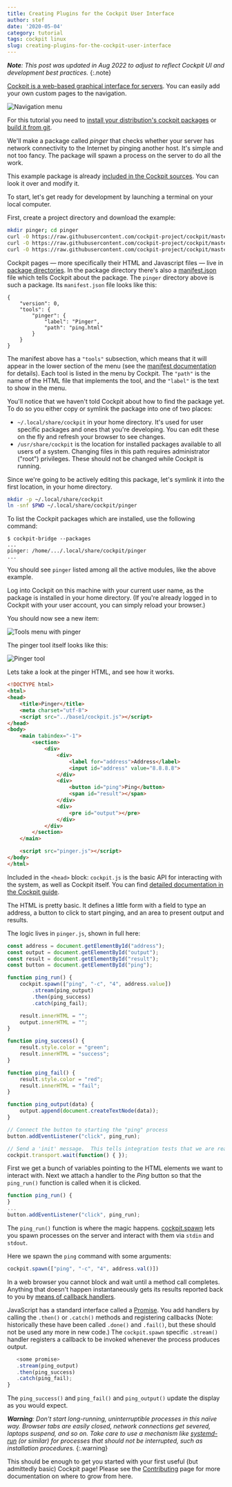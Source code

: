 ```yaml
---
title: Creating Plugins for the Cockpit User Interface
author: stef
date: '2020-05-04'
category: tutorial
tags: cockpit linux
slug: creating-plugins-for-the-cockpit-user-interface
---
```


_**Note**: This post was updated in Aug 2022 to adjust to reflect Cockpit UI and development best practices._
{:.note}

[Cockpit is a web-based graphical interface for servers](https://cockpit-project.org). You can easily add your own custom pages to the navigation.

![Navigation menu](/images/pages-menu-top.png)

For this tutorial you need to [install your distribution's cockpit packages](../running.html) or [build it from git](https://github.com/cockpit-project/cockpit/blob/master/HACKING.md).

We'll make a package called *pinger* that checks whether your server has network connectivity to the Internet by pinging another host. It's simple and not too fancy. The package will spawn a process on the server to do all the work.

This example package is already [included in the Cockpit sources](https://github.com/cockpit-project/cockpit/tree/master/examples/pinger). You can look it over and modify it.

To start, let's get ready for development by launching a terminal on your local computer.

First, create a project directory and download the example:

```sh
mkdir pinger; cd pinger
curl -O https://raw.githubusercontent.com/cockpit-project/cockpit/master/examples/pinger/manifest.json
curl -O https://raw.githubusercontent.com/cockpit-project/cockpit/master/examples/pinger/ping.html
curl -O https://raw.githubusercontent.com/cockpit-project/cockpit/master/examples/pinger/pinger.js
```

Cockpit pages — more specifically their HTML and Javascript files — live in [package directories](https://cockpit-project.org/guide/latest/packages.html). In the package directory there's also a [manifest.json](https://cockpit-project.org/guide/latest/packages.html#package-manifest) file which tells Cockpit about the package. The `pinger` directory above is such a package. Its `manifest.json` file looks like this:

```text
{
    "version": 0,
    "tools": {
        "pinger": {
            "label": "Pinger",
            "path": "ping.html"
        }
    }
}
```

The manifest above has a `"tools"` subsection, which means that it will appear in the lower section of the menu (see the [manifest documentation](https://cockpit-project.org/guide/latest/packages.html#package-manifest) for details). Each tool is listed in the menu by Cockpit. The `"path"` is the name of the HTML file that implements the tool, and the `"label"` is the text to show in the menu.

You'll notice that we haven't told Cockpit about how to find the package yet. To do so you either copy or symlink the package into one of two places:

 * `~/.local/share/cockpit` in your home directory. It's used for user specific packages and ones that you're developing. You can edit these on the fly and refresh your browser to see changes.
 * `/usr/share/cockpit` is the location for installed packages available to all users of a system. Changing files in this path requires administrator ("root") privileges. These should not be changed while Cockpit is running.

Since we're going to be actively editing this package, let's symlink it into the first location, in your home directory.

```sh
mkdir -p ~/.local/share/cockpit
ln -snf $PWD ~/.local/share/cockpit/pinger
```

To list the Cockpit packages which are installed, use the following command:

```text
$ cockpit-bridge --packages
...
pinger: /home/.../.local/share/cockpit/pinger
...
```

You should see `pinger` listed among all the active modules, like the above example.

Log into Cockpit on this machine with your current user name, as the package is installed in your home directory. (If you're already logged in to Cockpit with your user account, you can simply reload your browser.)

You should now see a new item:

![Tools menu with pinger](/images/cockpit-tools-pinger.png)

The pinger tool itself looks like this:

![Pinger tool](/images/cockpit-pinger-tool.png)

Lets take a look at the pinger HTML, and see how it works.

```html
<!DOCTYPE html>
<html>
<head>
    <title>Pinger</title>
    <meta charset="utf-8">
    <script src="../base1/cockpit.js"></script>
</head>
<body>
    <main tabindex="-1">
        <section>
            <div>
                <div>
                    <label for="address">Address</label>
                    <input id="address" value="8.8.8.8">
                </div>
                <div>
                    <button id="ping">Ping</button>
                    <span id="result"></span>
                </div>
                <div>
                    <pre id="output"></pre>
                </div>
            </div>
        </section>
    </main>

    <script src="pinger.js"></script>
</body>
</html>
```

Included in the `<head>` block: `cockpit.js` is the basic API for interacting with the system, as well as Cockpit itself. You can find [detailed documentation in the Cockpit guide](https://cockpit-project.org/guide/latest/api-base1.html).

The HTML is pretty basic. It defines a little form with a field to type an address, a button to click to start pinging, and an area to present output and results.

The logic lives in `pinger.js`, shown in full here:

```js
const address = document.getElementById("address");
const output = document.getElementById("output");
const result = document.getElementById("result");
const button = document.getElementById("ping");

function ping_run() {
    cockpit.spawn(["ping", "-c", "4", address.value])
        .stream(ping_output)
        .then(ping_success)
        .catch(ping_fail);

    result.innerHTML = "";
    output.innerHTML = "";
}

function ping_success() {
    result.style.color = "green";
    result.innerHTML = "success";
}

function ping_fail() {
    result.style.color = "red";
    result.innerHTML = "fail";
}

function ping_output(data) {
    output.append(document.createTextNode(data));
}

// Connect the button to starting the "ping" process
button.addEventListener("click", ping_run);

// Send a 'init' message.  This tells integration tests that we are ready to go
cockpit.transport.wait(function() { });
```

First we get a bunch of variables pointing to the HTML elements we want to interact with. Next we attach a handler to the *Ping* button so that the `ping_run()` function is called when it is clicked.

```js
function ping_run() {
}
...
button.addEventListener("click", ping_run);
```

The `ping_run()` function is where the magic happens. [cockpit.spawn](https://cockpit-project.org/guide/latest/cockpit-spawn.html) lets you spawn processes on the server and interact with them via `stdin` and `stdout`.

Here we spawn the `ping` command with some arguments:

```js
cockpit.spawn(["ping", "-c", "4", address.val()])
```

In a web browser you cannot block and wait until a method call completes. Anything that doesn't happen instantaneously gets its results reported back to you by [means of callback handlers](https://cockpit-project.org/guide/latest/cockpit-spawn.html#cockpit-spawn-then).

JavaScript has a standard interface called a [Promise](https://developer.mozilla.org/en-US/docs/Web/JavaScript/Reference/Global_Objects/Promise). You add handlers by calling the `.then()` or `.catch()` methods and registering callbacks (Note: historically these have been called `.done()` and `.fail()`, but these should not be used any more in new code.) The `cockpit.spawn` specific `.stream()` handler registers a callback to be invoked whenever the process produces output.

```js
   <some promise>
   .stream(ping_output)
   .then(ping_success)
   .catch(ping_fail);
}
```

The `ping_success()` and `ping_fail()` and `ping_output()` update the display as you would expect.

_**Warning**: Don't start long-running, uninterruptible processes in this naïve way. Browser tabs are easily closed, network connections get severed, laptops suspend, and so on. Take care to use a mechanism like [systemd-run](https://www.freedesktop.org/software/systemd/man/systemd-run.html) (or similar) for processes that should not be interrupted, such as installation procedures._
{:.warning}

This should be enough to get you started with your first useful (but admittedly basic) Cockpit page!  Please see the [Contributing](https://cockpit-project.org/external/wiki/Contributing.html) page for more documentation on where to grow from here.
